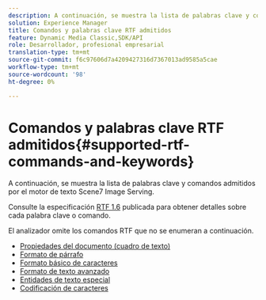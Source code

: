 ```yaml
---
description: A continuación, se muestra la lista de palabras clave y comandos admitidos por el motor de texto Scene7 Image Serving.
solution: Experience Manager
title: Comandos y palabras clave RTF admitidos
feature: Dynamic Media Classic,SDK/API
role: Desarrollador, profesional empresarial
translation-type: tm+mt
source-git-commit: f6c97606d7a4209427316d7367013ad9585a5cae
workflow-type: tm+mt
source-wordcount: '98'
ht-degree: 0%

---
```



# Comandos y palabras clave RTF admitidos{#supported-rtf-commands-and-keywords}

A continuación, se muestra la lista de palabras clave y comandos admitidos por el motor de texto Scene7 Image Serving.

Consulte la especificación [RTF 1.6](http://msdn.microsoft.com/en-us/library/aa140277%28v=office.10%29.aspx) publicada para obtener detalles sobre cada palabra clave o comando.

El analizador omite los comandos RTF que no se enumeran a continuación.

* [Propiedades del documento (cuadro de texto)](r-document-text-box-properties.md)
* [Formato de párrafo](r-paragraph-formatting.md)
* [Formato básico de caracteres](r-basic-character-formatting.md)
* [Formato de texto avanzado](r-advanced-text-formatting.md)
* [Entidades de texto especial](r-special-text-entities.md)
* [Codificación de caracteres](r-is-http-character-encoding.md)
